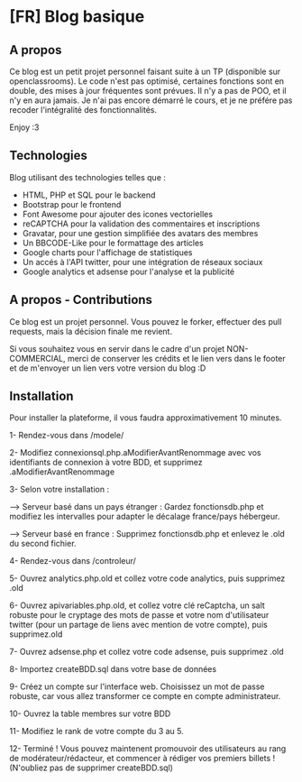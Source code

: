 [FR] Blog basique
=====================

A propos
--------------------
Ce blog est un petit projet personnel faisant suite à un TP (disponible sur openclassrooms).
Le code n'est pas optimisé, certaines fonctions sont en double, des mises à jour fréquentes sont prévues.
Il n'y a pas de POO, et il n'y en aura jamais. Je n'ai pas encore démarré le cours, et je ne préfére pas recoder
l'intégralité des fonctionnalités.

Enjoy :3

Technologies
--------------------

Blog utilisant des technologies telles que :

* HTML, PHP et SQL pour le backend
* Bootstrap pour le frontend
* Font Awesome pour ajouter des icones vectorielles
* reCAPTCHA pour la validation des commentaires et inscriptions
* Gravatar, pour une gestion simplifiée des avatars des membres
* Un BBCODE-Like pour le formattage des articles
* Google charts pour l'affichage de statistiques
* Un accés à l'API twitter, pour une intégration de réseaux sociaux
* Google analytics et adsense pour l'analyse et la publicité

A propos - Contributions
---------------

Ce blog est un projet personnel. Vous pouvez le forker, effectuer des pull requests, mais la décision finale me revient.

Si vous souhaitez vous en servir dans le cadre d'un projet NON-COMMERCIAL, merci de conserver les crédits et le lien vers dans le footer et de m'envoyer un lien vers votre version du blog :D

Installation
---------------
Pour installer la plateforme, il vous faudra approximativement 10 minutes.

1- Rendez-vous dans /modele/

2- Modifiez connexionsql.php.aModifierAvantRenommage avec vos identifiants de connexion à votre BDD, et supprimez .aModifierAvantRenommage

3- Selon votre installation :

--> Serveur basé dans un pays étranger : Gardez fonctionsdb.php et modifiez les intervalles pour adapter le décalage france/pays hébergeur.

--> Serveur basé en france : Supprimez fonctionsdb.php et enlevez le .old du second fichier.

4- Rendez-vous dans /controleur/

5- Ouvrez analytics.php.old et collez votre code analytics, puis supprimez .old

6- Ouvrez apivariables.php.old, et collez votre clé reCaptcha, un salt robuste pour le cryptage des mots de passe et votre nom d'utilisateur twitter (pour un partage de liens avec mention de votre compte), puis supprimez.old

7- Ouvrez adsense.php et collez votre code adsense, puis supprimez .old

8- Importez createBDD.sql dans votre base de données

9- Créez un compte sur l'interface web. Choisissez un mot de passe robuste, car vous allez transformer ce compte en compte administrateur.

10- Ouvrez la table membres sur votre BDD

11- Modifiez le rank de votre compte du 3 au 5.

12- Terminé ! Vous pouvez maintenent promouvoir des utilisateurs au rang de modérateur/rédacteur, et commencer à rédiger vos premiers billets ! (N'oubliez pas de supprimer createBDD.sql)